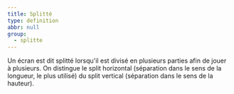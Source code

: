 ```yaml
---
title: Splitté
type: definition
abbr: null
group:
  - splitte
---
```

Un écran est dit splitté lorsqu'il est divisé en plusieurs parties afin de jouer à plusieurs. On distingue le split horizontal (séparation dans le sens de la longueur, le plus utilisé) du split vertical (séparation dans le sens de la hauteur).
